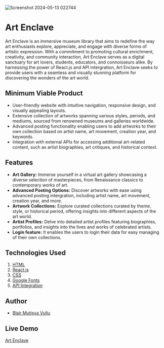 
![Screenshot 2024-05-13 022744](https://github.com/BlairMutisya/Art-Enclave/assets/122833274/a4d1b0e7-00a0-48ff-9130-fd0925ad0ccc)

# Art Enclave
Art Enclave is an immersive museum library that aims to redefine the way art enthusiasts explore, appreciate, and engage with diverse forms of artistic expression. With a commitment to promoting cultural enrichment, creativity, and community interaction, Art Enclave serves as a digital sanctuary for art lovers, students, educators, and connoisseurs alike. By harnessing the power of React.js and API intergration, Art Enclave seeks to provide users with a seamless and visually stunning platform for discovering the wonders of the art world.

## Minimum Viable Product
* User-friendly website with intuitive navigation, responsive design, and visually appealing layouts.
* Extensive collection of artworks spanning various styles, periods, and mediums, sourced from renowned museums and galleries worldwide.
* Advanced posting functionality enabling users to add artworks to their own collection based on artist name, art movement, creation year, and keywords.
* Integration with external APIs for accessing additional art-related content, such as artist biographies, art critiques, and historical context.

## Features

* **Art Gallery:** Immerse yourself in a virtual art gallery showcasing a diverse selection of masterpieces, from Renaissance classics to contemporary works of art.
* **Advanced Posting Options:** Discover artworks with ease using advanced posting intergration, including artist name, art movement, creation year, and more.
* **Artwork Collections:** Explore curated collections curated by theme, style, or historical period, offering insights into different aspects of the art world.
* **Artist Profiles:** Delve into detailed artist profiles featuring biographies, portfolios, and insights into the lives and works of celebrated artists.
* **Login feature:** It enables the users to login their data for easy managing of their own collections.

## Technologies Used
1. [HTML](https://www.w3schools.com/html/)
2. [React.js](https://react.dev/)
3. [CSS](https://www.w3schools.com/css/)
4. [Google Fonts](https://fonts.google.com/)
5. [API Integration](https://api.artic.edu/api/v1/artworks/129884)

## Author
* [Blair Mutisya Vullu](https://www.linkedin.com/in/blair-mutisya-59a829217/)

## Live Demo
[Art Enclave](https://art-enclave.vercel.app/)



